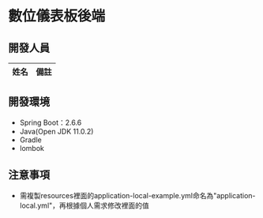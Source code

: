# 數位儀表板後端

## 開發人員

| 姓名  |  備註  |
|-----|--------|

## 開發環境

* Spring Boot：2.6.6
* Java(Open JDK 11.0.2)
* Gradle
* lombok

## 注意事項

* 需複製resources裡面的application-local-example.yml命名為"application-local.yml"，再根據個人需求修改裡面的值

